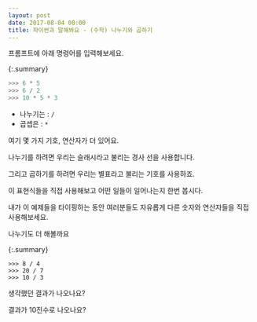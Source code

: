 ```yaml
---
layout: post
date: 2017-08-04 00:00
title: 파이썬과 말해봐요 - (수학) 나누기와 곱하기
---
```


프롬프트에 아래 명령어를 입력해보세요.

{:.summary}
```python
>>> 6 * 5
>>> 6 / 2
>>> 10 * 5 * 3
```
* 나누기는 : `/`
* 곱셉은 : `*`

여기 몇 가지 기호, 연산자가 더 있어요.

나누기를 하려면 우리는 슬래시라고 불리는 경사 선을 사용합니다. 

그리고 곱하기를 하려면 우리는 별표라고 불리는 기호를 사용하죠. 

이 표현식들을 직접 사용해보고 어떤 일들이 일어나는지 한번 봅시다. 

내가 이 예제들을 타이핑하는 동안 여러분들도 자유롭게 다른 숫자와 연산자들을 직접 사용해보세요. 

나누기도 더 해볼까요 

{:.summary}
```
>>> 8 / 4
>>> 20 / 7
>>> 10 / 3
```

생각했던 결과가 나오나요?

결과가 10진수로 나오나요? 

